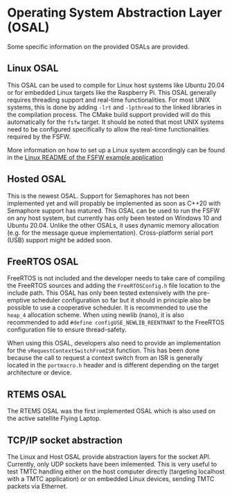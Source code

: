 # Operating System Abstraction Layer (OSAL)

Some specific information on the provided OSALs are provided.

## Linux OSAL

This OSAL can be used to compile for Linux host systems like Ubuntu 20.04 or for 
embedded Linux targets like the Raspberry Pi. This OSAL generally requires threading support
and real-time functionalities. For most UNIX systems, this is done by adding `-lrt` and `-lpthread` to the linked libraries in the compilation process. The CMake build support provided will do this automatically for the `fsfw` target. It should be noted that most UNIX systems need to be configured specifically to allow the real-time functionalities required by the FSFW.

More information on how to set up a Linux system accordingly can be found in the 
[Linux README of the FSFW example application](https://egit.irs.uni-stuttgart.de/fsfw/fsfw_example/src/branch/master/doc/README-linux.md#top)

## Hosted OSAL

This is the newest OSAL. Support for Semaphores has not been implemented yet and will propably be implemented as soon as C++20 with Semaphore support has matured. This OSAL can be used to run the FSFW on any host system, but currently has only been tested on Windows 10 and Ubuntu 20.04. Unlike the other OSALs, it uses dynamic memory allocation (e.g. for the message queue implementation). Cross-platform serial port (USB) support might be added soon.

## FreeRTOS OSAL

FreeRTOS is not included and the developer needs to take care of compiling the FreeRTOS sources and adding the `FreeRTOSConfig.h` file location to the include path. This OSAL has only been tested extensively with the pre-emptive scheduler configuration so far but it should in principle also be possible to use a cooperative scheduler. It is recommended to use the `heap_4` allocation scheme. When using newlib (nano), it is also recommended to add `#define configUSE_NEWLIB_REENTRANT` to the FreeRTOS configuration file to ensure thread-safety.

When using this OSAL, developers also need to provide an implementation for the `vRequestContextSwitchFromISR` function. This has been done because the call to request a context switch from an ISR is generally located in the `portmacro.h` header and is different depending on the target architecture or device.

## RTEMS OSAL

The RTEMS OSAL was the first implemented OSAL which is also used on the active satellite Flying Laptop.

## TCP/IP socket abstraction

The Linux and Host OSAL provide abstraction layers for the socket API. Currently, only UDP sockets have been imlemented. This is very useful to test TMTC handling either on the host computer directly (targeting localhost with a TMTC application) or on embedded Linux devices, sending TMTC packets via Ethernet.


